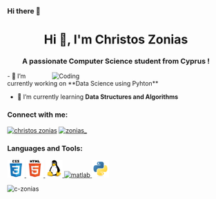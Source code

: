 ### Hi there 👋
<h1 align="center">Hi 👋, I'm Christos Zonias</h1>
<h3 align="center">A passionate Computer Science student from Cyprus !</h3>
<img align="right" alt="Coding" width="400" src="https://cdn.dribbble.com/users/730703/screenshots/6581243/avento.gif">
- 🔭 I’m currently working on **Data Science using Pyhton**

- 🌱 I’m currently learning **Data Structures and Algorithms**

<h3 align="left">Connect with me:</h3>
<p align="left">
<a href="https://linkedin.com/in/christos zonias" target="blank"><img align="center" src="https://raw.githubusercontent.com/rahuldkjain/github-profile-readme-generator/master/src/images/icons/Social/linked-in-alt.svg" alt="christos zonias" height="30" width="40" /></a>
<a href="https://instagram.com/zonias_" target="blank"><img align="center" src="https://raw.githubusercontent.com/rahuldkjain/github-profile-readme-generator/master/src/images/icons/Social/instagram.svg" alt="zonias_" height="30" width="40" /></a>
</p>

<h3 align="left">Languages and Tools:</h3>
<p align="left"> <a href="https://www.w3schools.com/css/" target="_blank" rel="noreferrer"> <img src="https://raw.githubusercontent.com/devicons/devicon/master/icons/css3/css3-original-wordmark.svg" alt="css3" width="40" height="40"/> </a> <a href="https://www.w3.org/html/" target="_blank" rel="noreferrer"> <img src="https://raw.githubusercontent.com/devicons/devicon/master/icons/html5/html5-original-wordmark.svg" alt="html5" width="40" height="40"/> </a> <a href="https://www.linux.org/" target="_blank" rel="noreferrer"> <img src="https://raw.githubusercontent.com/devicons/devicon/master/icons/linux/linux-original.svg" alt="linux" width="40" height="40"/> </a> <a href="https://www.mathworks.com/" target="_blank" rel="noreferrer"> <img src="https://upload.wikimedia.org/wikipedia/commons/2/21/Matlab_Logo.png" alt="matlab" width="40" height="40"/> </a> <a href="https://www.python.org" target="_blank" rel="noreferrer"> <img src="https://raw.githubusercontent.com/devicons/devicon/master/icons/python/python-original.svg" alt="python" width="40" height="40"/> </a> </p>

<p><img align="center" src="https://github-readme-stats.vercel.app/api/top-langs?username=c-zonias&show_icons=true&locale=en&layout=compact" alt="c-zonias" /></p>
